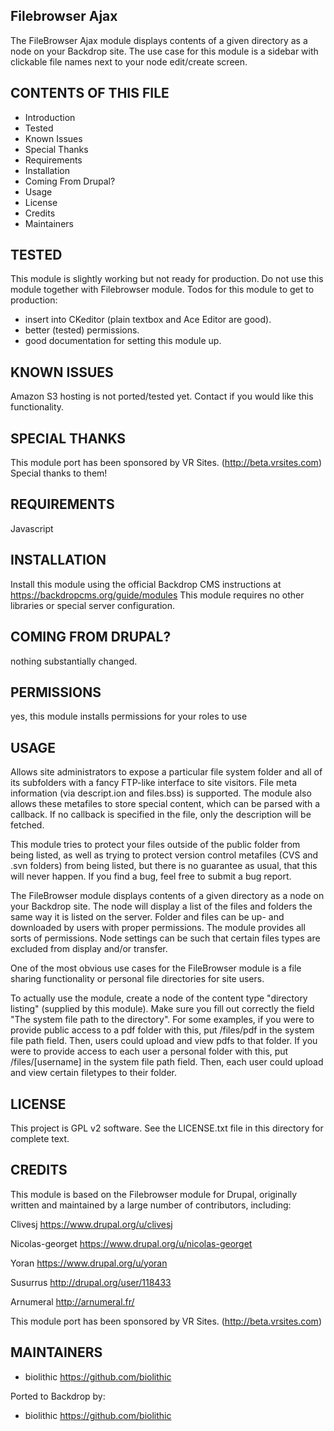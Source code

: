Filebrowser Ajax
---------------------

The FileBrowser Ajax module displays contents of a given directory as a node on your Backdrop site.
The use case for this module is a sidebar with clickable file names next to your node edit/create screen.

CONTENTS OF THIS FILE
---------------------

 - Introduction
 - Tested
 - Known Issues
 - Special Thanks
 - Requirements
 - Installation
 - Coming From Drupal?
 - Usage
 - License
 - Credits
 - Maintainers

TESTED
-----

This module is slightly working but not ready for production.
Do not use this module together with Filebrowser module.
Todos for this module to get to production:
- insert into CKeditor (plain textbox and Ace Editor are good).
- better (tested) permissions.
- good documentation for setting this module up.

KNOWN ISSUES
---------------------

Amazon S3 hosting is not ported/tested yet.  Contact if you would like this functionality.

SPECIAL THANKS
--------------

This module port has been sponsored by VR Sites. (http://beta.vrsites.com)  Special thanks to them!

REQUIREMENTS
------------

Javascript

INSTALLATION
------------

Install this module using the official Backdrop CMS instructions at https://backdropcms.org/guide/modules
This module requires no other libraries or special server configuration.

COMING FROM DRUPAL?
-------------------

nothing substantially changed.

PERMISSIONS
------------

yes, this module installs permissions for your roles to use

USAGE
-----

Allows site administrators to expose a particular file system folder and all of its subfolders with a fancy FTP-like interface to site visitors. File meta information (via descript.ion and files.bss) is supported. The module also allows these metafiles to store special content, which can be parsed with a callback. If no callback is specified in the file, only the description will be fetched.

This module tries to protect your files outside of the public folder from being listed, as well as trying to protect version control metafiles (CVS and .svn folders) from being listed, but there is no guarantee as usual, that this will never happen. If you find a bug, feel free to submit a bug report.

The FileBrowser module displays contents of a given directory as a node on your Backdrop site.  The node will display a list of the files and folders the same way it is listed on the server. Folder and files can be up- and downloaded by users with proper permissions. The module provides all sorts of permissions. Node settings can be such that certain files types are excluded from display and/or transfer.

One of the most obvious use cases for the FileBrowser module is a file sharing functionality or personal file directories for site users.

To actually use the module, create a node of the content type "directory listing" (supplied by this module).  Make sure you fill out correctly the field "The system file path to the directory".  For some examples, if you were to provide public access to a pdf folder with this, put /files/pdf in the system file path field.  Then, users could upload and view pdfs to that folder.  If you were to provide access to each user a personal folder with this, put /files/[username] in the system file path field.  Then, each user could upload and view certain filetypes to their folder.

LICENSE
-------

This project is GPL v2 software. See the LICENSE.txt file in this directory for complete text.

CREDITS
-----------

This module is based on the Filebrowser module for Drupal, originally written and maintained by a large number of contributors, including:

Clivesj <https://www.drupal.org/u/clivesj>

Nicolas-georget <https://www.drupal.org/u/nicolas-georget>

Yoran <https://www.drupal.org/u/yoran>

Susurrus <http://drupal.org/user/118433>

Arnumeral <http://arnumeral.fr/>

This module port has been sponsored by VR Sites. (http://beta.vrsites.com)

MAINTAINERS
-----------

- biolithic <https://github.com/biolithic>

Ported to Backdrop by:

- biolithic <https://github.com/biolithic>
